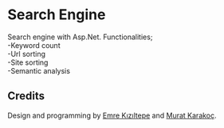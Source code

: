 # Search Engine
Search engine with Asp.Net. Functionalities;<br>
-Keyword count<br>
-Url sorting<br>
-Site sorting<br>
-Semantic analysis

## Credits
Design and programming by [Emre Kızıltepe](https://github.com/emrekiziltepe) and [Murat Karakoç](https://github.com/murat199).
